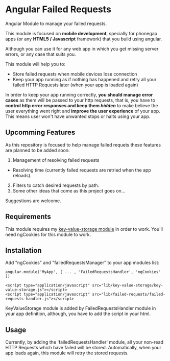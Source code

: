 Angular Failed Requests
=======================

Angular Module to manage your failed requests.

This module is focused on **mobile development**, specially for phonegap apps (or any **HTML5 / Javascript** framework)  that you build using angular.

Although you can use it for any web app in which you get missing server errors, or any case that suits you.

This module will help you to:
* Store failed requests when mobile devices lose connection
* Keep your app running as if nothing has happened and retry all your failed HTTP Requests later (when your app is loaded again)

In order to keep your app running correctly, **you should manage error cases** as them will be passed to your http requests, that is, you have to __control http error responses and keep them *hidden*__ to make believe the user everything went right and **improve the user experience** of your app. This means user won't have unwanted stops or halts using your app.


Upcomming Features
------------------
As this repository is focused to help manage failed requets these features are planned to be added soon:

1. Management of resolving failed requests
  * Resolving time (currently failed requests are retried when the app reloads).
2. Filters to catch desired requests by path.
3. Some other ideas that come as this project goes on...

Suggestions are welcome.

Requirements
------------
This module requires my [key-value-storage module](https://github.com/alejandrocarrasco/angular-key-value-storage) in order to work. You'll need ngCookies for this module to work.

Installation
------------
Add "ngCookies" and "failedRequestsManager" to your app modules list:
```
angular.module('MyApp', [ ... , 'FailedRequestsHandler', 'ngCookies' ])

<script type="application/javascript" src="lib/key-value-storage/key-value-storage.js"></script>
<script type="application/javascript" src="lib/failed-requests/failed-requests-handler.js"></script>
```
KeyValueStorage module is added by FailedRequestsHandler module in your app definition, although, you have to add the script in your html.

Usage
-----
Currently, by adding the 'failedRequestsHandler' module, all your non-read HTTP Requests which have failed will be stored. Automatically, when your app loads again, this module will retry the stored requests.

